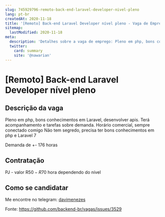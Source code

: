 ```yaml
---
slug: 745929796-remoto-back-end-laravel-developer-nivel-pleno
lang: pt-br
createdAt: 2020-11-18
title: '[Remoto] Back-end Laravel Developer nível pleno - Vaga de Emprego'
sitemap:
  lastModified: 2020-11-18
meta:
  description: 'Detalhes sobre a vaga de emprego: Pleno em php, bons conhecimentos em Laravel, desenvolver apis. Terá acompanhamento e tarefas sobre demanda. Horário comercial, sempre conectado comigo Não tem segredo, precisa ter bons conhecimentos em php e Laravel 7 Demanda de +- 176 horas'
  twitter:
    card: summary
    site: '@nawarian'
---
```


# [Remoto] Back-end Laravel Developer nível pleno

## Descrição da vaga

Pleno em php, bons conhecimentos em Laravel, desenvolver apis. Terá acompanhamento e tarefas sobre demanda.
Horário comercial, sempre conectado comigo
Não tem segredo, precisa ter bons conhecimentos em php e Laravel 7

Demanda de +- 176 horas

## Contratação

PJ - valor R$50-R$70 hora dependendo do nível

## Como se candidatar

Me encontre no telegram: [davimenezes](https://t.me/davimenezes)

Fonte: https://github.com/backend-br/vagas/issues/3529